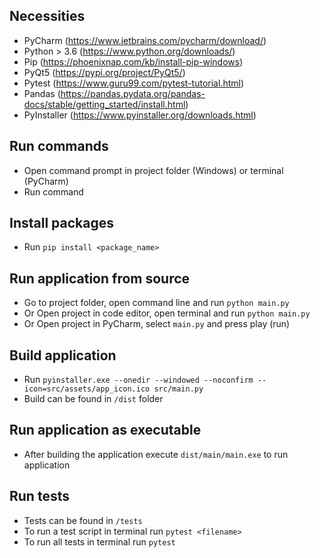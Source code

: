 ## Necessities
- PyCharm (https://www.jetbrains.com/pycharm/download/)
- Python > 3.6 (https://www.python.org/downloads/)
- Pip (https://phoenixnap.com/kb/install-pip-windows)
- PyQt5 (https://pypi.org/project/PyQt5/)
- Pytest (https://www.guru99.com/pytest-tutorial.html)
- Pandas (https://pandas.pydata.org/pandas-docs/stable/getting_started/install.html)
- PyInstaller (https://www.pyinstaller.org/downloads.html)

## Run commands
- Open command prompt in project folder (Windows) or terminal (PyCharm)
- Run command

## Install packages
- Run ```pip install <package_name>```

## Run application from source
- Go to project folder, open command line and run ```python main.py```
- Or Open project in code editor, open terminal and run ```python main.py```
- Or Open project in PyCharm, select ```main.py``` and press play (run)

## Build application
- Run ```pyinstaller.exe --onedir --windowed --noconfirm --icon=src/assets/app_icon.ico src/main.py```  
- Build can be found in ```/dist``` folder

## Run application as executable
- After building the application execute ```dist/main/main.exe``` to run application

## Run tests
- Tests can be found in ```/tests```  
- To run a test script in terminal run ```pytest <filename>```  
- To run all tests in terminal run ```pytest```
